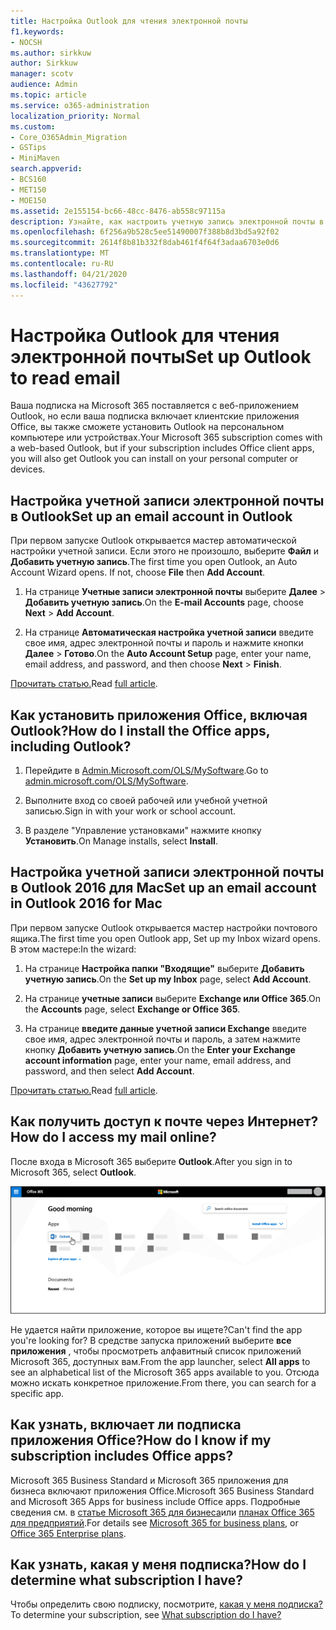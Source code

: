 ```yaml
---
title: Настройка Outlook для чтения электронной почты
f1.keywords:
- NOCSH
ms.author: sirkkuw
author: Sirkkuw
manager: scotv
audience: Admin
ms.topic: article
ms.service: o365-administration
localization_priority: Normal
ms.custom:
- Core_O365Admin_Migration
- GSTips
- MiniMaven
search.appverid:
- BCS160
- MET150
- MOE150
ms.assetid: 2e155154-bc66-48cc-8476-ab558c97115a
description: Узнайте, как настроить учетную запись электронной почты в Outlook для Windows и Mac, а также об установке приложений Office и доступе к электронным письмам в Интернете.
ms.openlocfilehash: 6f256a9b528c5ee51490007f388b8d3bd5a92f02
ms.sourcegitcommit: 2614f8b81b332f8dab461f4f64f3adaa6703e0d6
ms.translationtype: MT
ms.contentlocale: ru-RU
ms.lasthandoff: 04/21/2020
ms.locfileid: "43627792"
---
```

# <a name="set-up-outlook-to-read-email"></a><span data-ttu-id="caa88-103">Настройка Outlook для чтения электронной почты</span><span class="sxs-lookup"><span data-stu-id="caa88-103">Set up Outlook to read email</span></span>

<span data-ttu-id="caa88-104">Ваша подписка на Microsoft 365 поставляется с веб-приложением Outlook, но если ваша подписка включает клиентские приложения Office, вы также сможете установить Outlook на персональном компьютере или устройствах.</span><span class="sxs-lookup"><span data-stu-id="caa88-104">Your Microsoft 365 subscription comes with a web-based Outlook, but if your subscription includes Office client apps, you will also get Outlook you can install on your personal computer or devices.</span></span>
  
## <a name="set-up-an-email-account-in-outlook"></a><span data-ttu-id="caa88-105">Настройка учетной записи электронной почты в Outlook</span><span class="sxs-lookup"><span data-stu-id="caa88-105">Set up an email account in Outlook</span></span>

<span data-ttu-id="caa88-p101">При первом запуске Outlook открывается мастер автоматической настройки учетной записи. Если этого не произошло, выберите **Файл** и **Добавить учетную запись**.</span><span class="sxs-lookup"><span data-stu-id="caa88-p101">The first time you open Outlook, an Auto Account Wizard opens. If not, choose **File** then **Add Account**.</span></span>
  
1. <span data-ttu-id="caa88-108">На странице **Учетные записи электронной почты** выберите **Далее** \> **Добавить учетную запись**.</span><span class="sxs-lookup"><span data-stu-id="caa88-108">On the **E-mail Accounts** page, choose **Next** \> **Add Account**.</span></span>
    
2. <span data-ttu-id="caa88-109">На странице **Автоматическая настройка учетной записи** введите свое имя, адрес электронной почты и пароль и нажмите кнопки **Далее** \> **Готово**.</span><span class="sxs-lookup"><span data-stu-id="caa88-109">On the **Auto Account Setup** page, enter your name, email address, and password, and then choose **Next** \> **Finish**.</span></span>
    
<span data-ttu-id="caa88-110">[Прочитать статью.](https://support.office.com/article/6e27792a-9267-4aa4-8bb6-c84ef146101b.aspx)</span><span class="sxs-lookup"><span data-stu-id="caa88-110">Read [full article](https://support.office.com/article/6e27792a-9267-4aa4-8bb6-c84ef146101b.aspx).</span></span>
  
## <a name="how-do-i-install-the-office-apps-including-outlook"></a><span data-ttu-id="caa88-111">Как установить приложения Office, включая Outlook?</span><span class="sxs-lookup"><span data-stu-id="caa88-111">How do I install the Office apps, including Outlook?</span></span>

1. <span data-ttu-id="caa88-112">Перейдите в [Admin.Microsoft.com/OLS/MySoftware](https://admin.microsoft.com/OLS/MySoftware.aspx).</span><span class="sxs-lookup"><span data-stu-id="caa88-112">Go to [admin.microsoft.com/OLS/MySoftware](https://admin.microsoft.com/OLS/MySoftware.aspx).</span></span>
    
2. <span data-ttu-id="caa88-113">Выполните вход со своей рабочей или учебной учетной записью.</span><span class="sxs-lookup"><span data-stu-id="caa88-113">Sign in with your work or school account.</span></span>
    
3. <span data-ttu-id="caa88-114">В разделе "Управление установками" нажмите кнопку **Установить**.</span><span class="sxs-lookup"><span data-stu-id="caa88-114">On Manage installs, select **Install**.</span></span>
    
## <a name="set-up-an-email-account-in-outlook-2016-for-mac"></a><span data-ttu-id="caa88-115">Настройка учетной записи электронной почты в Outlook 2016 для Mac</span><span class="sxs-lookup"><span data-stu-id="caa88-115">Set up an email account in Outlook 2016 for Mac</span></span>

<span data-ttu-id="caa88-116">При первом запуске Outlook открывается мастер настройки почтового ящика.</span><span class="sxs-lookup"><span data-stu-id="caa88-116">The first time you open Outlook app, Set up my Inbox wizard opens.</span></span> <span data-ttu-id="caa88-117">В этом мастере:</span><span class="sxs-lookup"><span data-stu-id="caa88-117">In the wizard:</span></span> 
  
1. <span data-ttu-id="caa88-118">На странице **Настройка папки "Входящие"** выберите **Добавить учетную запись**.</span><span class="sxs-lookup"><span data-stu-id="caa88-118">On the **Set up my Inbox** page, select **Add Account**.</span></span>
    
2. <span data-ttu-id="caa88-119">На странице **учетные записи** выберите **Exchange или Office 365**.</span><span class="sxs-lookup"><span data-stu-id="caa88-119">On the **Accounts** page, select **Exchange or Office 365**.</span></span>
    
3. <span data-ttu-id="caa88-120">На странице **введите данные учетной записи Exchange** введите свое имя, адрес электронной почты и пароль, а затем нажмите кнопку **Добавить учетную запись**.</span><span class="sxs-lookup"><span data-stu-id="caa88-120">On the **Enter your Exchange account information** page, enter your name, email address, and password, and then select **Add Account**.</span></span>
    
<span data-ttu-id="caa88-121">[Прочитать статью.](https://support.office.com/article/6e27792a-9267-4aa4-8bb6-c84ef146101b.aspx#PickTab=Outlook_for_Mac)</span><span class="sxs-lookup"><span data-stu-id="caa88-121">Read [full article](https://support.office.com/article/6e27792a-9267-4aa4-8bb6-c84ef146101b.aspx#PickTab=Outlook_for_Mac).</span></span> 
  
## <a name="how-do-i-access-my-mail-online"></a><span data-ttu-id="caa88-122">Как получить доступ к почте через Интернет?</span><span class="sxs-lookup"><span data-stu-id="caa88-122">How do I access my mail online?</span></span>

<span data-ttu-id="caa88-123">После входа в Microsoft 365 выберите **Outlook**.</span><span class="sxs-lookup"><span data-stu-id="caa88-123">After you sign in to Microsoft 365, select **Outlook**.</span></span>
  
![Домашняя страница Microsoft 365 с выделенным приложением Outlook](../../media/3ceee838-9d85-4af3-95a6-fbcee11036f4.png)
  
<span data-ttu-id="caa88-125">Не удается найти приложение, которое вы ищете?</span><span class="sxs-lookup"><span data-stu-id="caa88-125">Can't find the app you're looking for?</span></span> <span data-ttu-id="caa88-126">В средстве запуска приложений выберите **все приложения** , чтобы просмотреть алфавитный список приложений Microsoft 365, доступных вам.</span><span class="sxs-lookup"><span data-stu-id="caa88-126">From the app launcher, select **All apps** to see an alphabetical list of the Microsoft 365 apps available to you.</span></span> <span data-ttu-id="caa88-127">Отсюда можно искать конкретное приложение.</span><span class="sxs-lookup"><span data-stu-id="caa88-127">From there, you can search for a specific app.</span></span> 
  
## <a name="how-do-i-know-if-my-subscription-includes-office-apps"></a><span data-ttu-id="caa88-128">Как узнать, включает ли подписка приложения Office?</span><span class="sxs-lookup"><span data-stu-id="caa88-128">How do I know if my subscription includes Office apps?</span></span>

<span data-ttu-id="caa88-129">Microsoft 365 Business Standard и Microsoft 365 приложения для бизнеса включают приложения Office.</span><span class="sxs-lookup"><span data-stu-id="caa88-129">Microsoft 365 Business Standard and Microsoft 365 Apps for business include Office apps.</span></span> <span data-ttu-id="caa88-130">Подробные сведения см. в [статье Microsoft 365 для бизнеса](https://go.microsoft.com/fwlink/p/?LinkId=723731)или [планах Office 365 для предприятий](https://go.microsoft.com/fwlink/p/?LinkId=800029).</span><span class="sxs-lookup"><span data-stu-id="caa88-130">For details see [Microsoft 365 for business plans](https://go.microsoft.com/fwlink/p/?LinkId=723731), or [Office 365 Enterprise plans](https://go.microsoft.com/fwlink/p/?LinkId=800029).</span></span>
  
## <a name="how-do-i-determine-what-subscription-i-have"></a><span data-ttu-id="caa88-131">Как узнать, какая у меня подписка?</span><span class="sxs-lookup"><span data-stu-id="caa88-131">How do I determine what subscription I have?</span></span>

<span data-ttu-id="caa88-132">Чтобы определить свою подписку, посмотрите, [какая у меня подписка?](../admin-overview/what-subscription-do-i-have.md)</span><span class="sxs-lookup"><span data-stu-id="caa88-132">To determine your subscription, see [What subscription do I have?](../admin-overview/what-subscription-do-i-have.md)</span></span>
  

